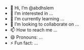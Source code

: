- 👋 Hi, I’m @abdhslem
- 👀 I’m interested in ...
- 🌱 I’m currently learning ...
- 💞️ I’m looking to collaborate on ...
- 📫 How to reach me ...
- 😄 Pronouns: ...
- ⚡ Fun fact: ...

<!---
abdhslem/abdhslem is a ✨ special ✨ repository because its `README.md` (this file) appears on your GitHub profile.
You can click the Preview link to take a look at your changes.
--->
